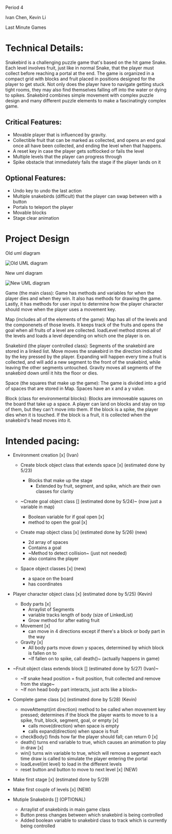 Period 4

Ivan Chen, Kevin Li

Last Minute Games

# Technical Details:

Snakebird is a challenging puzzle game that's based on the hit game Snake. Each level involves fruit, just like in normal Snake, that the player must collect before reaching a portal at the end. The game is organized in a compact grid with blocks and fruit placed in positions designed for the player to get stuck. Not only does the player have to navigate getting stuck tight rooms, they may also find themselves falling off into the water or dying to spikes. Snakebird combines simple movement with complex puzzle design and many different puzzle elements to make a fascinatingly complex game.

## Critical Features:
- Movable player that is influenced by gravity.
- Collectible fruit that can be marked as collected, and opens an end goal once all have been collected, and ending the level when that happens.
- A reset key in case the player gets softlocked or fails the level
- Multiple levels that the player can progress through
- Spike obstacle that immediately fails the stage if the player lands on it

## Optional Features:
- Undo key to undo the last action
- Multiple snakebirds (difficult) that the player can swap between with a button
- Portals to teleport the player
- Movable blocks
- Stage clear animation

# Project Design

Old uml diagram

![Old UML diagram](uml.jpg?raw=true "old uml diagram")

New uml diagram

![New UML diagram](NEWuml.jpg?raw=true "new uml diagram")

Game (the main class): Game has methods and variables for when the player dies and when they win. It also has methods for drawing the game. Lastly, it has methods for user input to determine how the player character should move when the player uses a movement key.

Map (includes all of the elements of the game): Map has all of the levels and the componenets of those levels. It keeps track of the fruits and opens the goal when all fruits of a level are collected. loadLevel method stores all of the levels and loads a level depending on which one the player is on.

Snakebird (the player controlled class): Segments of the snakebird are stored in a linked list. Move moves the snakebird in the direction indicated by the key pressed by the player. Expanding will happen every time a fruit is collected, and will add a new segment to the front of the snakebird, while leaving the other segments untouched. Gravity moves all segments of the snakebird down until it hits the floor or dies.

Space (the squares that make up the game): The game is divided into a grid of spaces that are stored in Map. Spaces have an x and a y value.

Block (class for environmental blocks): Blocks are immoveable sqaures on the board that take up a space. A player can land on blocks and stay on top of them, but they can't move into them. If the block is a spike, the player dies when it is touched. If the block is a fruit, it is collected when the snakebird's head moves into it.

# Intended pacing:

* Environment creation [x] (Ivan)
  * Create block object class that extends space [x] (estimated done by 5/23)
    * Blocks that make up the stage
      * Extended by fruit, segment, and spike, which are their own classes for clarity

  * ~Create goal object class [] (estimated done by 5/24)~ (now just a variable in map)
    * Boolean variable for if goal open [x]
    * method to open the goal [x]
  * Create map object class [x] (estimated done by 5/26) (new)
    * 2d array of spaces
    * Contains a goal
    * ~Method to detect collision~ (just not needed)
    * also contains the player
  * Space object classes [x] (new)
    * a space on the board
    * has coordinates

* Player character object class [x] (estimated done by 5/25) (Kevin)
  * Body parts [x]
    * Arraylist of Segments
    * variable tracks length of body (size of LinkedList)
    * Grow method for after eating fruit
  * Movement [x]
    * can move in 4 directions except if there's a block or body part in the way
  * Gravity [x]
    * All body parts move down y spaces, determined by which block is fallen on to
    * ~If fallen on to spike, call death()~ (actually happens in game)

* ~Fruit object class extends block [] (estimated done by 5/27) (Ivan)~
  * ~If snake head position = fruit position, fruit collected and remove from the stage~
  * ~If non head body part interacts, just acts like a block~

* Complete game class [x] (estimated done by 5/28) (Kevin)
  * moveAttempt(int direction) method to be called when movement key pressed; determines if the block the player wants to move to is a spike, fruit, block, segment, goal, or empty [x]
    * calls move(direction) when space is empty
    * calls expand(direction) when space is fruit
  * checkBody() finds how far the player should fall; can return 0 [x]
  * death() turns end variable to true, which causes an animation to play in draw [x]
  * win() turns win variable to true, which will remove a segment each time draw is called to simulate the player entering the portal
  * loadLevel(int level) to load in the different levels
  * reset button and button to move to next level [x] (NEW)

* Make first stage [x] (estimated done by 5/29)
* Make first couple of levels [x] (NEW)

* Mutiple Snakebirds [] (OPTIONAL)
  * Arraylist of snakebirds in main game class
  * Button press changes between which snakebird is being controlled
  * Added boolean variable to snakebird class to track which is currently being controlled

